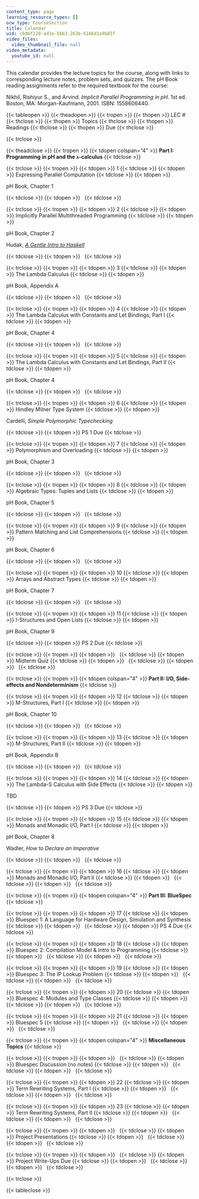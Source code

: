 ```yaml
---
content_type: page
learning_resource_types: []
ocw_type: CourseSection
title: Calendar
uid: c606f220-ad3e-5bb3-263b-6166d1a9b85f
video_files:
  video_thumbnail_file: null
video_metadata:
  youtube_id: null
---
```


This calendar provides the lecture topics for the course, along with links to corresponding lecture notes, problem sets, and quizzes. The pH Book reading assignments refer to the required textbook for the course:

Nikhil, Rishiyur S., and Arvind. _Implicit Parallel Programming in pH_. 1st ed. Boston, MA: Morgan-Kaufmann, 2001. ISBN: 1558606440.

{{< tableopen >}}
{{< theadopen >}}
{{< tropen >}}
{{< thopen >}}
LEC #
{{< thclose >}}
{{< thopen >}}
Topics
{{< thclose >}}
{{< thopen >}}
Readings
{{< thclose >}}
{{< thopen >}}
Due
{{< thclose >}}

{{< trclose >}}

{{< theadclose >}}
{{< tropen >}}
{{< tdopen colspan="4" >}}
**Part I: Programming in pH and the ג-calculus**
{{< tdclose >}}

{{< trclose >}}
{{< tropen >}}
{{< tdopen >}}
1
{{< tdclose >}}
{{< tdopen >}}
Expressing Parallel Computation
{{< tdclose >}}
{{< tdopen >}}


pH Book, Chapter 1


{{< tdclose >}}
{{< tdopen >}}
 
{{< tdclose >}}

{{< trclose >}}
{{< tropen >}}
{{< tdopen >}}
2
{{< tdclose >}}
{{< tdopen >}}
Implicitly Parallel Multithreaded Programming
{{< tdclose >}}
{{< tdopen >}}


pH Book, Chapter 2

Hudak, [_A Gentle Intro to Haskell_](http://www.haskell.org/tutorial/)


{{< tdclose >}}
{{< tdopen >}}
 
{{< tdclose >}}

{{< trclose >}}
{{< tropen >}}
{{< tdopen >}}
3
{{< tdclose >}}
{{< tdopen >}}
The Lambda Calculus
{{< tdclose >}}
{{< tdopen >}}


pH Book, Appendix A


{{< tdclose >}}
{{< tdopen >}}
 
{{< tdclose >}}

{{< trclose >}}
{{< tropen >}}
{{< tdopen >}}
4
{{< tdclose >}}
{{< tdopen >}}
The Lambda Calculus with Constants and Let Bindings, Part I
{{< tdclose >}}
{{< tdopen >}}


pH Book, Chapter 4


{{< tdclose >}}
{{< tdopen >}}
 
{{< tdclose >}}

{{< trclose >}}
{{< tropen >}}
{{< tdopen >}}
5
{{< tdclose >}}
{{< tdopen >}}
The Lambda Calculus with Constants and Let Bindings, Part II
{{< tdclose >}}
{{< tdopen >}}


pH Book, Chapter 4


{{< tdclose >}}
{{< tdopen >}}
 
{{< tdclose >}}

{{< trclose >}}
{{< tropen >}}
{{< tdopen >}}
6
{{< tdclose >}}
{{< tdopen >}}
Hindley Milner Type System
{{< tdclose >}}
{{< tdopen >}}


Cardelli, _Simple Polymorphic Typechecking_


{{< tdclose >}}
{{< tdopen >}}
PS 1 Due
{{< tdclose >}}

{{< trclose >}}
{{< tropen >}}
{{< tdopen >}}
7
{{< tdclose >}}
{{< tdopen >}}
Polymorphism and Overloading
{{< tdclose >}}
{{< tdopen >}}


pH Book, Chapter 3


{{< tdclose >}}
{{< tdopen >}}
 
{{< tdclose >}}

{{< trclose >}}
{{< tropen >}}
{{< tdopen >}}
8
{{< tdclose >}}
{{< tdopen >}}
Algebraic Types: Tuples and Lists
{{< tdclose >}}
{{< tdopen >}}


pH Book, Chapter 5


{{< tdclose >}}
{{< tdopen >}}
 
{{< tdclose >}}

{{< trclose >}}
{{< tropen >}}
{{< tdopen >}}
9
{{< tdclose >}}
{{< tdopen >}}
Pattern Matching and List Comprehensions
{{< tdclose >}}
{{< tdopen >}}


pH Book, Chapter 6


{{< tdclose >}}
{{< tdopen >}}
 
{{< tdclose >}}

{{< trclose >}}
{{< tropen >}}
{{< tdopen >}}
10
{{< tdclose >}}
{{< tdopen >}}
Arrays and Abstract Types
{{< tdclose >}}
{{< tdopen >}}


pH Book, Chapter 7


{{< tdclose >}}
{{< tdopen >}}
 
{{< tdclose >}}

{{< trclose >}}
{{< tropen >}}
{{< tdopen >}}
11
{{< tdclose >}}
{{< tdopen >}}
I-Structures and Open Lists
{{< tdclose >}}
{{< tdopen >}}


pH Book, Chapter 9


{{< tdclose >}}
{{< tdopen >}}
PS 2 Due
{{< tdclose >}}

{{< trclose >}}
{{< tropen >}}
{{< tdopen >}}
 
{{< tdclose >}}
{{< tdopen >}}
Midterm Quiz
{{< tdclose >}}
{{< tdopen >}}
 
{{< tdclose >}}
{{< tdopen >}}
 
{{< tdclose >}}

{{< trclose >}}
{{< tropen >}}
{{< tdopen colspan="4" >}}
**Part II: I/O, Side-effects and Nondeterminism**
{{< tdclose >}}

{{< trclose >}}
{{< tropen >}}
{{< tdopen >}}
12
{{< tdclose >}}
{{< tdopen >}}
M-Structures, Part I
{{< tdclose >}}
{{< tdopen >}}


pH Book, Chapter 10


{{< tdclose >}}
{{< tdopen >}}
 
{{< tdclose >}}

{{< trclose >}}
{{< tropen >}}
{{< tdopen >}}
13
{{< tdclose >}}
{{< tdopen >}}
M-Structures, Part II
{{< tdclose >}}
{{< tdopen >}}


pH Book, Appendix B


{{< tdclose >}}
{{< tdopen >}}
 
{{< tdclose >}}

{{< trclose >}}
{{< tropen >}}
{{< tdopen >}}
14
{{< tdclose >}}
{{< tdopen >}}
The Lambda-S Calculus with Side Effects
{{< tdclose >}}
{{< tdopen >}}


TBD


{{< tdclose >}}
{{< tdopen >}}
PS 3 Due
{{< tdclose >}}

{{< trclose >}}
{{< tropen >}}
{{< tdopen >}}
15
{{< tdclose >}}
{{< tdopen >}}
Monads and Monadic I/O, Part I
{{< tdclose >}}
{{< tdopen >}}


pH Book, Chapter 8

Wadler, _How to Declare an Imperative_


{{< tdclose >}}
{{< tdopen >}}
 
{{< tdclose >}}

{{< trclose >}}
{{< tropen >}}
{{< tdopen >}}
16
{{< tdclose >}}
{{< tdopen >}}
Monads and Monadic I/O, Part II
{{< tdclose >}}
{{< tdopen >}}
 
{{< tdclose >}}
{{< tdopen >}}
 
{{< tdclose >}}

{{< trclose >}}
{{< tropen >}}
{{< tdopen colspan="4" >}}
**Part III: BlueSpec**
{{< tdclose >}}

{{< trclose >}}
{{< tropen >}}
{{< tdopen >}}
17
{{< tdclose >}}
{{< tdopen >}}
Bluespec 1: A Language for Hardware Design, Simulation and Synthesis
{{< tdclose >}}
{{< tdopen >}}
 
{{< tdclose >}}
{{< tdopen >}}
PS 4 Due
{{< tdclose >}}

{{< trclose >}}
{{< tropen >}}
{{< tdopen >}}
18
{{< tdclose >}}
{{< tdopen >}}
Bluespec 2: Compilation Model & Intro to Programming
{{< tdclose >}}
{{< tdopen >}}
 
{{< tdclose >}}
{{< tdopen >}}
 
{{< tdclose >}}

{{< trclose >}}
{{< tropen >}}
{{< tdopen >}}
19
{{< tdclose >}}
{{< tdopen >}}
Bluespec 3: The IP Lookup Problem
{{< tdclose >}}
{{< tdopen >}}
 
{{< tdclose >}}
{{< tdopen >}}
 
{{< tdclose >}}

{{< trclose >}}
{{< tropen >}}
{{< tdopen >}}
20
{{< tdclose >}}
{{< tdopen >}}
Bluespec 4: Modules and Type Classes
{{< tdclose >}}
{{< tdopen >}}
 
{{< tdclose >}}
{{< tdopen >}}
 
{{< tdclose >}}

{{< trclose >}}
{{< tropen >}}
{{< tdopen >}}
21
{{< tdclose >}}
{{< tdopen >}}
Bluespec 5
{{< tdclose >}}
{{< tdopen >}}
 
{{< tdclose >}}
{{< tdopen >}}
 
{{< tdclose >}}

{{< trclose >}}
{{< tropen >}}
{{< tdopen colspan="4" >}}
**Miscellaneous Topics**
{{< tdclose >}}

{{< trclose >}}
{{< tropen >}}
{{< tdopen >}}
 
{{< tdclose >}}
{{< tdopen >}}
Bluespec Discussion (no notes)
{{< tdclose >}}
{{< tdopen >}}
 
{{< tdclose >}}
{{< tdopen >}}
 
{{< tdclose >}}

{{< trclose >}}
{{< tropen >}}
{{< tdopen >}}
22
{{< tdclose >}}
{{< tdopen >}}
Term Rewriting Systems, Part I
{{< tdclose >}}
{{< tdopen >}}
 
{{< tdclose >}}
{{< tdopen >}}
 
{{< tdclose >}}

{{< trclose >}}
{{< tropen >}}
{{< tdopen >}}
23
{{< tdclose >}}
{{< tdopen >}}
Term Rewriting Systems, Part II
{{< tdclose >}}
{{< tdopen >}}
 
{{< tdclose >}}
{{< tdopen >}}
 
{{< tdclose >}}

{{< trclose >}}
{{< tropen >}}
{{< tdopen >}}
 
{{< tdclose >}}
{{< tdopen >}}
Project Presentations
{{< tdclose >}}
{{< tdopen >}}
 
{{< tdclose >}}
{{< tdopen >}}
 
{{< tdclose >}}

{{< trclose >}}
{{< tropen >}}
{{< tdopen >}}
 
{{< tdclose >}}
{{< tdopen >}}
Project Write-Ups Due
{{< tdclose >}}
{{< tdopen >}}
 
{{< tdclose >}}
{{< tdopen >}}
 
{{< tdclose >}}

{{< trclose >}}

{{< tableclose >}}